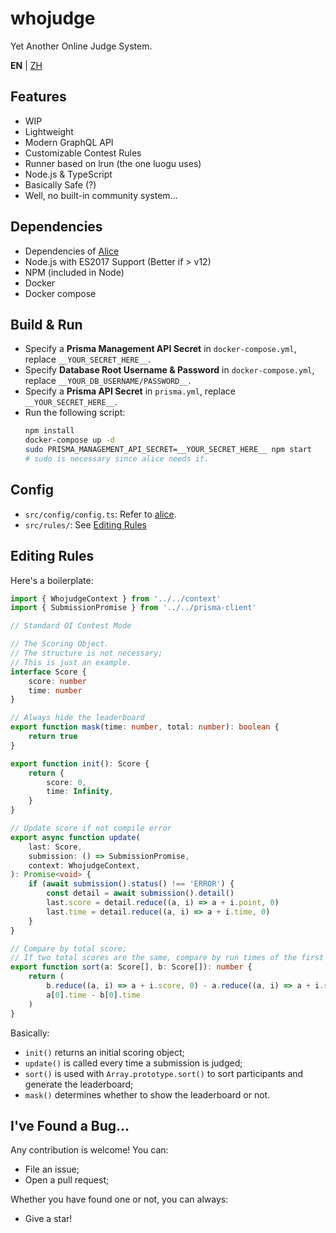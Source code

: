 # whojudge
Yet Another Online Judge System.

**EN** | [ZH](blob/master/README-zh.md)

## Features
- WIP
- Lightweight
- Modern GraphQL API
- Customizable Contest Rules
- Runner based on lrun (the one luogu uses)
- Node.js & TypeScript
- Basically Safe (?)
- Well, no built-in community system...

## Dependencies
- Dependencies of [Alice](https://github.com/sfls/alice)
- Node.js with ES2017 Support (Better if > v12)
- NPM (included in Node)
- Docker
- Docker compose

## Build & Run
- Specify a **Prisma Management API Secret** in `docker-compose.yml`, replace `__YOUR_SECRET_HERE__`.
- Specify **Database Root Username & Password** in `docker-compose.yml`, replace `__YOUR_DB_USERNAME/PASSWORD__`.
- Specify a **Prisma API Secret** in `prisma.yml`, replace `__YOUR_SECRET_HERE__`.
- Run the following script:
    ```sh
    npm install
    docker-compose up -d
    sudo PRISMA_MANAGEMENT_API_SECRET=__YOUR_SECRET_HERE__ npm start
    # sudo is necessary since alice needs it.
    ```

## Config
- `src/config/config.ts`: Refer to [alice](https://github.com/sfls/alice).
- `src/rules/`: See [Editing Rules](#editing-rules)

## Editing Rules
Here's a boilerplate:
```ts
import { WhojudgeContext } from '../../context'
import { SubmissionPromise } from '../../prisma-client'

// Standard OI Contest Mode

// The Scoring Object.
// The structure is not necessary;
// This is just an example.
interface Score {
    score: number
    time: number
}

// Always hide the leaderboard
export function mask(time: number, total: number): boolean {
    return true
}

export function init(): Score {
    return {
        score: 0,
        time: Infinity,
    }
}

// Update score if not compile error
export async function update(
    last: Score,
    submission: () => SubmissionPromise,
    context: WhojudgeContext,
): Promise<void> {
    if (await submission().status() !== 'ERROR') {
        const detail = await submission().detail()
        last.score = detail.reduce((a, i) => a + i.point, 0)
        last.time = detail.reduce((a, i) => a + i.time, 0)
    }
}

// Compare by total score;
// If two total scores are the same, compare by run times of the first problem.
export function sort(a: Score[], b: Score[]): number {
    return (
        b.reduce((a, i) => a + i.score, 0) - a.reduce((a, i) => a + i.score, 0) ||
        a[0].time - b[0].time
    )
}
```

Basically:
- `init()` returns an initial scoring object;
- `update()` is called every time a submission is judged;
- `sort()` is used with `Array.prototype.sort()` to sort participants and generate the leaderboard;
- `mask()` determines whether to show the leaderboard or not.

## I've Found a Bug...
Any contribution is welcome! You can:
- File an issue;
- Open a pull request;

Whether you have found one or not, you can always:
- Give a star!
